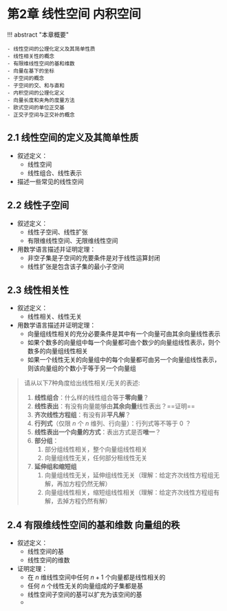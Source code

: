 # 第2章 线性空间 内积空间

!!! abstract "本章概要"
    
    - 线性空间的公理化定义及其简单性质
    - 线性相关性的概念
    - 有限维线性空间的基和维数
    - 向量在基下的坐标
    - 子空间的概念
    - 子空间的交、和与直和
    - 内积空间的公理化定义
    - 向量长度和夹角的度量方法
    - 欧式空间的单位正交基
    - 正交子空间与正交补的概念


## 2.1 线性空间的定义及其简单性质

- 叙述定义：
  - 线性空间
  - 线性组合、线性表示
- 描述一些常见的线性空间

## 2.2 线性子空间

- 叙述定义：
  - 线性子空间、线性扩张
  - 有限维线性空间、无限维线性空间
- 用数学语言描述并证明定理：
  - 非空子集是子空间的充要条件是对于线性运算封闭
  - 线性扩张是包含该子集的最小子空间

## 2.3 线性相关性

- 叙述定义：
  - 线性相关、线性无关
- 用数学语言描述并证明定理：
  - 向量组线性相关的充分必要条件是其中有一个向量可由其余向量线性表示
  - 如果个数多的向量组中每一个向量都可由个数少的向量组线性表示，则个数多的向量组线性相关
  - 如果一个线性无关的向量组中的每个向量都可由另一个向量组线性表示，则该向量组的个数小于等于另一个向量组

> 请从以下7种角度给出线性相关/无关的表述:
>
> 1. **线性组合**：什么样的线性组合等于**零向量**？
> 2. **线性表出**：有没有向量能够由**其余向量**线性表出？==证明==
> 3. **齐次线性方程组**：有没有非**平凡解**？
> 4. **行列式**（仅限 $n$ 个 $n$ 维列、行向量）：行列式等不等于 $0$ ？
> 5. **线性表出一个向量的方式**：表出方式是否**唯一**？
> 6. **部分组**：
>    1. 部分组线性相关，整个向量组线性相关
>    2. 向量组线性无关，任何部分租线性无关
> 7. **延伸组和缩短组**
>    1. 向量组线性无关，延伸组线性无关（理解：给定齐次线性方程组无解，再加方程仍然无解）
>    2. 向量组线性相关，缩短组线性相关（理解：给定齐次线性方程组有解，去掉方程仍然有解）

## 2.4 有限维线性空间的基和维数 向量组的秩

- 叙述定义：
  - 线性空间的基
  - 线性空间的维数
- 证明定理：
  - 在 $n$ 维线性空间中任何 $n+1$ 个向量都是线性相关的
  - 任何 $n$ 个线性无关的向量组成的子集都是基
  - 线性空间子空间的基可以扩充为该空间的基
  - 
